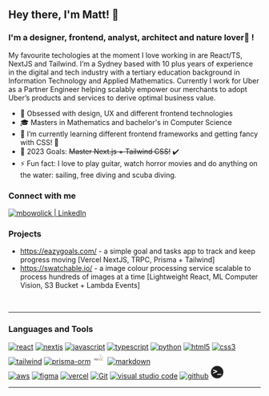 ## Hey there, I'm Matt! 👋 

### I'm a designer, frontend, analyst, architect and nature lover🌳 !

My favourite techologies at the moment I love working in are React/TS, NextJS and Tailwind. I’m a Sydney based with 10 plus years of experience in the digital and tech industry with a tertiary education background in Information Technology and Applied Mathematics. Currently I work for Uber as a Partner Engineer helping scalably empower our merchants to adopt Uber’s products and services to derive optimal business value.

- 🤩 Obsessed with design, UX and different frontend technologies
- 🎓 Masters in Mathematics and bachelor's in Computer Science
- 🌱 I’m currently learning different frontend frameworks and getting fancy with CSS! 🤩  
- 🥅 2023 Goals: ~~Master Next.js + Tailwind CSS!~~ ✔️
- ⚡ Fun fact: I love to play guitar, watch horror movies and do anything on the water: sailing, free diving and scuba diving.

### Connect with me
[<img alt="mbowolick | LinkedIn" width="22px" src="https://cdn.jsdelivr.net/npm/simple-icons@v3/icons/linkedin.svg" />](https://www.linkedin.com/in/matthew-bowolick/)

### Projects
- https://eazygoals.com/ - a simple goal and tasks app to track and keep progress moving [Vercel NextJS, TRPC, Prisma + Tailwind]
- https://swatchable.io/ - a image colour processing service scalable to process hundreds of images at a time [Lightweight React, ML Computer Vision, S3 Bucket + Lambda Events]

<br />

---


### Languages and Tools

[<img alt="react" width="26px" src="https://img.icons8.com/office/240/000000/react.png" />](https://reactjs.org/)
[<img alt="nextjs" width="26px" src="https://img.icons8.com/color/96/nextjs.png" />](https://nextjs.org/)
[<img alt="javascript" width="26px" src="https://img.icons8.com/color/240/000000/javascript.png" />](https://developer.mozilla.org/en-US/docs/Web/JavaScript)
[<img alt="typescript" width="26px" src="https://img.icons8.com/color/96/000000/typescript.png" />](https://www.typescriptlang.org/)
[<img alt="python" width="26px" src="https://img.icons8.com/color/240/000000/python.png">](https://www.python.org/)
[<img alt="html5" width="26px" src="https://img.icons8.com/color/240/000000/html-5.png">](https://developer.mozilla.org/en-US/docs/Web/HTML)
[<img alt="css3" width="26px" src="https://img.icons8.com/color/240/000000/css3.png">](https://developer.mozilla.org/en-US/docs/Web/CSS)
[<img alt="tailwind" width="26px" src="https://img.icons8.com/color/96/tailwind_css.png">](https://tailwindcss.com/)
[<img alt="prisma-orm" width="26px" src="https://img.icons8.com/color/96/prisma-orm.png">](https://www.prisma.io/)
[<img alt="MySQL" width="26px" src="https://raw.githubusercontent.com/github/explore/80688e429a7d4ef2fca1e82350fe8e3517d3494d/topics/mysql/mysql.png">](https://dev.mysql.com/)
[<img alt="markdown" width="26px" src="https://img.icons8.com/ios-filled/100/000000/markdown.png">](https://www.markdownguide.org/)
<br />
[<img alt="aws" width="26px" src="https://img.icons8.com/color/240/000000/amazon-web-services.png">](https://aws.amazon.com/)
[<img alt="figma" width="26px" src="https://img.icons8.com/color/96/000000/figma--v1.png">](https://www.figma.com)
[<img alt="vercel" width="26px" src="https://github-production-user-asset-6210df.s3.amazonaws.com/25400116/282227375-f6c123e7-8621-4a48-90a3-ca6a876ee232.png">](https://vercel.com/)
[<img alt="Git" width="26px" src="https://img.icons8.com/color/240/000000/git.png">](https://git-scm.com/)
[<img alt="visual studio code" width="26px" src="https://img.icons8.com/fluent/240/000000/visual-studio-code-2019.png" />](https://code.visualstudio.com/)
[<img alt="github" width="26px" src="https://img.icons8.com/ios-glyphs/240/000000/github.png">](https://github.com/)
[<img alt="terminal" width="26px" src="https://raw.githubusercontent.com/github/explore/80688e429a7d4ef2fca1e82350fe8e3517d3494d/topics/terminal/terminal.png">](https://docs.microsoft.com/en-us/windows/terminal/)



---
